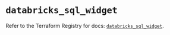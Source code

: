 # `databricks_sql_widget`

Refer to the Terraform Registry for docs: [`databricks_sql_widget`](https://registry.terraform.io/providers/databricks/databricks/1.34.0/docs/resources/sql_widget).
